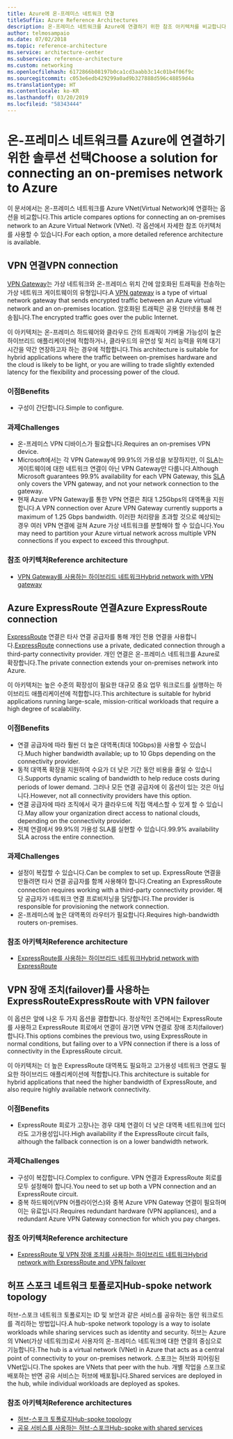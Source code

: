 ```yaml
---
title: Azure에 온-프레미스 네트워크 연결
titleSuffix: Azure Reference Architectures
description: 온-프레미스 네트워크를 Azure에 연결하기 위한 참조 아키텍처를 비교합니다.
author: telmosampaio
ms.date: 07/02/2018
ms.topic: reference-architecture
ms.service: architecture-center
ms.subservice: reference-architecture
ms.custom: networking
ms.openlocfilehash: 6172866b08197b0ca1cd3aabb3c14c01b4f06f9c
ms.sourcegitcommit: c053e6edb429299a0ad9b327888d596c48859d4a
ms.translationtype: HT
ms.contentlocale: ko-KR
ms.lasthandoff: 03/20/2019
ms.locfileid: "58343444"
---
```

# <a name="choose-a-solution-for-connecting-an-on-premises-network-to-azure"></a><span data-ttu-id="6ab7f-103">온-프레미스 네트워크를 Azure에 연결하기 위한 솔루션 선택</span><span class="sxs-lookup"><span data-stu-id="6ab7f-103">Choose a solution for connecting an on-premises network to Azure</span></span>

<span data-ttu-id="6ab7f-104">이 문서에서는 온-프레미스 네트워크를 Azure VNet(Virtual Network)에 연결하는 옵션을 비교합니다.</span><span class="sxs-lookup"><span data-stu-id="6ab7f-104">This article compares options for connecting an on-premises network to an Azure Virtual Network (VNet).</span></span> <span data-ttu-id="6ab7f-105">각 옵션에서 자세한 참조 아키텍처를 사용할 수 있습니다.</span><span class="sxs-lookup"><span data-stu-id="6ab7f-105">For each option, a more detailed reference architecture is available.</span></span>

## <a name="vpn-connection"></a><span data-ttu-id="6ab7f-106">VPN 연결</span><span class="sxs-lookup"><span data-stu-id="6ab7f-106">VPN connection</span></span>

<span data-ttu-id="6ab7f-107">[VPN Gateway](/azure/vpn-gateway/vpn-gateway-about-vpngateways)는 가상 네트워크와 온-프레미스 위치 간에 암호화된 트래픽을 전송하는 가상 네트워크 게이트웨이의 유형입니다.</span><span class="sxs-lookup"><span data-stu-id="6ab7f-107">A [VPN gateway](/azure/vpn-gateway/vpn-gateway-about-vpngateways) is a type of virtual network gateway that sends encrypted traffic between an Azure virtual network and an on-premises location.</span></span> <span data-ttu-id="6ab7f-108">암호화된 트래픽은 공용 인터넷을 통해 전송됩니다.</span><span class="sxs-lookup"><span data-stu-id="6ab7f-108">The encrypted traffic goes over the public Internet.</span></span>

<span data-ttu-id="6ab7f-109">이 아키텍처는 온-프레미스 하드웨어와 클라우드 간의 트래픽이 가벼울 가능성이 높은 하이브리드 애플리케이션에 적합하거나, 클라우드의 유연성 및 처리 능력을 위해 대기 시간을 약간 연장하고자 하는 경우에 적합합니다.</span><span class="sxs-lookup"><span data-stu-id="6ab7f-109">This architecture is suitable for hybrid applications where the traffic between on-premises hardware and the cloud is likely to be light, or you are willing to trade slightly extended latency for the flexibility and processing power of the cloud.</span></span>

### <a name="benefits"></a><span data-ttu-id="6ab7f-110">이점</span><span class="sxs-lookup"><span data-stu-id="6ab7f-110">Benefits</span></span>

- <span data-ttu-id="6ab7f-111">구성이 간단합니다.</span><span class="sxs-lookup"><span data-stu-id="6ab7f-111">Simple to configure.</span></span>

### <a name="challenges"></a><span data-ttu-id="6ab7f-112">과제</span><span class="sxs-lookup"><span data-stu-id="6ab7f-112">Challenges</span></span>

- <span data-ttu-id="6ab7f-113">온-프레미스 VPN 디바이스가 필요합니다.</span><span class="sxs-lookup"><span data-stu-id="6ab7f-113">Requires an on-premises VPN device.</span></span>
- <span data-ttu-id="6ab7f-114">Microsoft에서는 각 VPN Gateway에 99.9%의 가용성을 보장하지만, 이 [SLA](https://azure.microsoft.com/support/legal/sla/vpn-gateway/)는 게이트웨이에 대한 네트워크 연결이 아닌 VPN Gateway만 다룹니다.</span><span class="sxs-lookup"><span data-stu-id="6ab7f-114">Although Microsoft guarantees 99.9% availability for each VPN Gateway, this [SLA](https://azure.microsoft.com/support/legal/sla/vpn-gateway/) only covers the VPN gateway, and not your network connection to the gateway.</span></span>
- <span data-ttu-id="6ab7f-115">현재 Azure VPN Gateway를 통한 VPN 연결은 최대 1.25Gbps의 대역폭을 지원합니다.</span><span class="sxs-lookup"><span data-stu-id="6ab7f-115">A VPN connection over Azure VPN Gateway currently supports a maximum of 1.25 Gbps bandwidth.</span></span> <span data-ttu-id="6ab7f-116">이러한 처리량을 초과할 것으로 예상되는 경우 여러 VPN 연결에 걸쳐 Azure 가상 네트워크를 분할해야 할 수 있습니다.</span><span class="sxs-lookup"><span data-stu-id="6ab7f-116">You may need to partition your Azure virtual network across multiple VPN connections if you expect to exceed this throughput.</span></span>

### <a name="reference-architecture"></a><span data-ttu-id="6ab7f-117">참조 아키텍처</span><span class="sxs-lookup"><span data-stu-id="6ab7f-117">Reference architecture</span></span>

- [<span data-ttu-id="6ab7f-118">VPN Gateway를 사용하는 하이브리드 네트워크</span><span class="sxs-lookup"><span data-stu-id="6ab7f-118">Hybrid network with VPN gateway</span></span>](./vpn.md)

<!-- markdownlint-disable MD024 -->

## <a name="azure-expressroute-connection"></a><span data-ttu-id="6ab7f-119">Azure ExpressRoute 연결</span><span class="sxs-lookup"><span data-stu-id="6ab7f-119">Azure ExpressRoute connection</span></span>

<span data-ttu-id="6ab7f-120">[ExpressRoute](/azure/expressroute/) 연결은 타사 연결 공급자를 통해 개인 전용 연결을 사용합니다.</span><span class="sxs-lookup"><span data-stu-id="6ab7f-120">[ExpressRoute](/azure/expressroute/) connections use a private, dedicated connection through a third-party connectivity provider.</span></span> <span data-ttu-id="6ab7f-121">개인 연결은 온-프레미스 네트워크를 Azure로 확장합니다.</span><span class="sxs-lookup"><span data-stu-id="6ab7f-121">The private connection extends your on-premises network into Azure.</span></span>

<span data-ttu-id="6ab7f-122">이 아키텍처는 높은 수준의 확장성이 필요한 대규모 중요 업무 워크로드를 실행하는 하이브리드 애플리케이션에 적합합니다.</span><span class="sxs-lookup"><span data-stu-id="6ab7f-122">This architecture is suitable for hybrid applications running large-scale, mission-critical workloads that require a high degree of scalability.</span></span>

### <a name="benefits"></a><span data-ttu-id="6ab7f-123">이점</span><span class="sxs-lookup"><span data-stu-id="6ab7f-123">Benefits</span></span>

- <span data-ttu-id="6ab7f-124">연결 공급자에 따라 훨씬 더 높은 대역폭(최대 10Gbps)을 사용할 수 있습니다.</span><span class="sxs-lookup"><span data-stu-id="6ab7f-124">Much higher bandwidth available; up to 10 Gbps depending on the connectivity provider.</span></span>
- <span data-ttu-id="6ab7f-125">동적 대역폭 확장을 지원하여 수요가 더 낮은 기간 동안 비용을 줄일 수 있습니다.</span><span class="sxs-lookup"><span data-stu-id="6ab7f-125">Supports dynamic scaling of bandwidth to help reduce costs during periods of lower demand.</span></span> <span data-ttu-id="6ab7f-126">그러나 모든 연결 공급자에 이 옵션이 있는 것은 아닙니다.</span><span class="sxs-lookup"><span data-stu-id="6ab7f-126">However, not all connectivity providers have this option.</span></span>
- <span data-ttu-id="6ab7f-127">연결 공급자에 따라 조직에서 국가 클라우드에 직접 액세스할 수 있게 할 수 있습니다.</span><span class="sxs-lookup"><span data-stu-id="6ab7f-127">May allow your organization direct access to national clouds, depending on the connectivity provider.</span></span>
- <span data-ttu-id="6ab7f-128">전체 연결에서 99.9%의 가용성 SLA를 실현할 수 있습니다.</span><span class="sxs-lookup"><span data-stu-id="6ab7f-128">99.9% availability SLA across the entire connection.</span></span>

### <a name="challenges"></a><span data-ttu-id="6ab7f-129">과제</span><span class="sxs-lookup"><span data-stu-id="6ab7f-129">Challenges</span></span>

- <span data-ttu-id="6ab7f-130">설정이 복잡할 수 있습니다.</span><span class="sxs-lookup"><span data-stu-id="6ab7f-130">Can be complex to set up.</span></span> <span data-ttu-id="6ab7f-131">ExpressRoute 연결을 만들려면 타사 연결 공급자를 함께 사용해야 합니다.</span><span class="sxs-lookup"><span data-stu-id="6ab7f-131">Creating an ExpressRoute connection requires working with a third-party connectivity provider.</span></span> <span data-ttu-id="6ab7f-132">해당 공급자가 네트워크 연결 프로비저닝을 담당합니다.</span><span class="sxs-lookup"><span data-stu-id="6ab7f-132">The provider is responsible for provisioning the network connection.</span></span>
- <span data-ttu-id="6ab7f-133">온-프레미스에 높은 대역폭의 라우터가 필요합니다.</span><span class="sxs-lookup"><span data-stu-id="6ab7f-133">Requires high-bandwidth routers on-premises.</span></span>

### <a name="reference-architecture"></a><span data-ttu-id="6ab7f-134">참조 아키텍처</span><span class="sxs-lookup"><span data-stu-id="6ab7f-134">Reference architecture</span></span>

- [<span data-ttu-id="6ab7f-135">ExpressRoute를 사용하는 하이브리드 네트워크</span><span class="sxs-lookup"><span data-stu-id="6ab7f-135">Hybrid network with ExpressRoute</span></span>](./expressroute.md)

## <a name="expressroute-with-vpn-failover"></a><span data-ttu-id="6ab7f-136">VPN 장애 조치(failover)를 사용하는 ExpressRoute</span><span class="sxs-lookup"><span data-stu-id="6ab7f-136">ExpressRoute with VPN failover</span></span>

<span data-ttu-id="6ab7f-137">이 옵션은 앞에 나온 두 가지 옵션을 결합합니다. 정상적인 조건에서는 ExpressRoute를 사용하고 ExpressRoute 회로에서 연결이 끊기면 VPN 연결로 장애 조치(failover)합니다.</span><span class="sxs-lookup"><span data-stu-id="6ab7f-137">This options combines the previous two, using ExpressRoute in normal conditions, but failing over to a VPN connection if there is a loss of connectivity in the ExpressRoute circuit.</span></span>

<span data-ttu-id="6ab7f-138">이 아키텍처는 더 높은 ExpressRoute 대역폭도 필요하고 고가용성 네트워크 연결도 필요한 하이브리드 애플리케이션에 적합합니다.</span><span class="sxs-lookup"><span data-stu-id="6ab7f-138">This architecture is suitable for hybrid applications that need the higher bandwidth of ExpressRoute, and also require highly available network connectivity.</span></span>

### <a name="benefits"></a><span data-ttu-id="6ab7f-139">이점</span><span class="sxs-lookup"><span data-stu-id="6ab7f-139">Benefits</span></span>

- <span data-ttu-id="6ab7f-140">ExpressRoute 회로가 고장나는 경우 대체 연결이 더 낮은 대역폭 네트워크에 있더라도 고가용성입니다.</span><span class="sxs-lookup"><span data-stu-id="6ab7f-140">High availability if the ExpressRoute circuit fails, although the fallback connection is on a lower bandwidth network.</span></span>

### <a name="challenges"></a><span data-ttu-id="6ab7f-141">과제</span><span class="sxs-lookup"><span data-stu-id="6ab7f-141">Challenges</span></span>

- <span data-ttu-id="6ab7f-142">구성이 복잡합니다.</span><span class="sxs-lookup"><span data-stu-id="6ab7f-142">Complex to configure.</span></span> <span data-ttu-id="6ab7f-143">VPN 연결과 ExpressRoute 회로를 모두 설정해야 합니다.</span><span class="sxs-lookup"><span data-stu-id="6ab7f-143">You need to set up both a VPN connection and an ExpressRoute circuit.</span></span>
- <span data-ttu-id="6ab7f-144">중복 하드웨어(VPN 어플라이언스)와 중복 Azure VPN Gateway 연결이 필요하며 이는 유료입니다.</span><span class="sxs-lookup"><span data-stu-id="6ab7f-144">Requires redundant hardware (VPN appliances), and a redundant Azure VPN Gateway connection for which you pay charges.</span></span>

### <a name="reference-architecture"></a><span data-ttu-id="6ab7f-145">참조 아키텍처</span><span class="sxs-lookup"><span data-stu-id="6ab7f-145">Reference architecture</span></span>

- [<span data-ttu-id="6ab7f-146">ExpressRoute 및 VPN 장애 조치를 사용하는 하이브리드 네트워크</span><span class="sxs-lookup"><span data-stu-id="6ab7f-146">Hybrid network with ExpressRoute and VPN failover</span></span>](./expressroute-vpn-failover.md)

<!-- markdownlint-disable MD024 -->

## <a name="hub-spoke-network-topology"></a><span data-ttu-id="6ab7f-147">허프 스포크 네트워크 토폴로지</span><span class="sxs-lookup"><span data-stu-id="6ab7f-147">Hub-spoke network topology</span></span>

<span data-ttu-id="6ab7f-148">허브-스포크 네트워크 토폴로지는 ID 및 보안과 같은 서비스를 공유하는 동안 워크로드를 격리하는 방법입니다.</span><span class="sxs-lookup"><span data-stu-id="6ab7f-148">A hub-spoke network topology is a way to isolate workloads while sharing services such as identity and security.</span></span> <span data-ttu-id="6ab7f-149">허브는 Azure의 VNet(가상 네트워크)로서 사용자의 온-프레미스 네트워크에 대한 연결의 중심으로 기능합니다.</span><span class="sxs-lookup"><span data-stu-id="6ab7f-149">The hub is a virtual network (VNet) in Azure that acts as a central point of connectivity to your on-premises network.</span></span> <span data-ttu-id="6ab7f-150">스포크는 허브와 피어링된 VNet입니다.</span><span class="sxs-lookup"><span data-stu-id="6ab7f-150">The spokes are VNets that peer with the hub.</span></span> <span data-ttu-id="6ab7f-151">개별 작업을 스포크로 배포하는 반면 공유 서비스는 허브에 배포됩니다.</span><span class="sxs-lookup"><span data-stu-id="6ab7f-151">Shared services are deployed in the hub, while individual workloads are deployed as spokes.</span></span>

### <a name="reference-architectures"></a><span data-ttu-id="6ab7f-152">참조 아키텍처</span><span class="sxs-lookup"><span data-stu-id="6ab7f-152">Reference architectures</span></span>

- [<span data-ttu-id="6ab7f-153">허브-스포크 토폴로지</span><span class="sxs-lookup"><span data-stu-id="6ab7f-153">Hub-spoke topology</span></span>](./hub-spoke.md)
- [<span data-ttu-id="6ab7f-154">공유 서비스를 사용하는 허브-스포크</span><span class="sxs-lookup"><span data-stu-id="6ab7f-154">Hub-spoke with shared services</span></span>](./shared-services.md)
